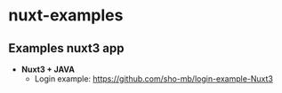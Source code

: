 # nuxt-examples

## Examples nuxt3 app
- **Nuxt3 + JAVA**
  - Login example: https://github.com/sho-mb/login-example-Nuxt3

